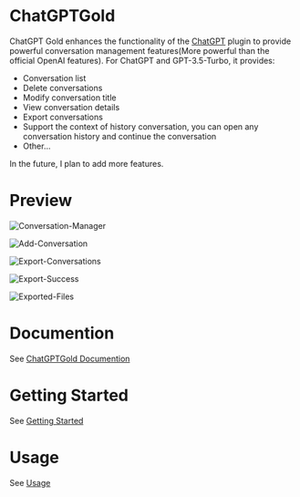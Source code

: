 # ChatGPTGold

ChatGPT Gold enhances the functionality of the [ChatGPT](https://plugins.jetbrains.com/plugin/20603-chatgpt) plugin to provide powerful conversation management features(More powerful than the official OpenAI features). For ChatGPT and GPT-3.5-Turbo, it provides:

+ Conversation list
+ Delete conversations
+ Modify conversation title
+ View conversation details
+ Export conversations
+ Support the context of history conversation, you can open any conversation history and continue the conversation
+ Other...

In the future, I plan to add more features.

# Preview

![Conversation-Manager](https://user-images.githubusercontent.com/28687074/233439029-dd1ae10b-9966-4486-89f9-92230cf480c8.png)

![Add-Conversation](https://user-images.githubusercontent.com/28687074/233439072-05cf4628-e276-4aa6-b1a1-d81013b085cd.png)

![Export-Conversations](https://user-images.githubusercontent.com/28687074/233439147-e3aa639d-2d1e-4efc-b461-8a74900922cc.png)

![Export-Success](https://user-images.githubusercontent.com/28687074/233439116-49e5a235-4c1c-4f1a-8cf0-84de52c20bff.png)

![Exported-Files](https://user-images.githubusercontent.com/28687074/233439200-51764f81-959d-4d04-bf33-a72a2acb81e2.png)

# Documention

See [ChatGPTGold Documention](https://chatgpt.gold)

# Getting Started

See [Getting Started](https://chatgpt.gold/getting-started)

# Usage

See [Usage](https://chatgpt.gold/usage)